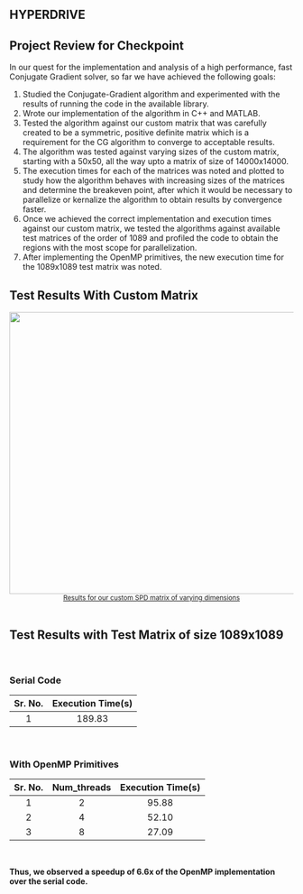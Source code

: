 ## HYPERDRIVE

## Project Review for Checkpoint
In our quest for the implementation and analysis of a high performance, fast Conjugate Gradient solver, so far we have achieved the following goals:
1. Studied the Conjugate-Gradient algorithm and experimented with the results of running the code in the available library.
2. Wrote our implementation of the algorithm in C++ and MATLAB.
3. Tested the algorithm against our custom matrix that was carefully created to be a symmetric, positive definite matrix which is a requirement for the CG algorithm to converge to acceptable results.
4. The algorithm was tested against varying sizes of the custom matrix, starting with a 50x50, all the way upto a matrix of size of 14000x14000.
5. The execution times for each of the matrices was noted and plotted to study how the algorithm behaves with increasing sizes of the matrices and determine the breakeven point, after which it would be necessary to parallelize or kernalize the algorithm to obtain results by convergence faster.
5. Once we achieved the correct implementation and execution times against our custom matrix, we tested the algorithms against available test matrices of the order of 1089 and profiled the code to obtain the regions with the most scope for parallelization.
6. After implementing the OpenMP primitives, the new execution time for the 1089x1089 test matrix was noted.

## Test Results With Custom Matrix
<img src="https://millenniumfalcon418.github.io/hyperdrive/images/exec.png" width="1200" height="500" />
<!--![Results for our custom SPD matrix of varying dimensions](images/exec.png)-->
<div style="text-align: center;"><small><a href="https://millenniumfalcon418.github.io/hyperdrive/executiontimevsN">Results for our custom SPD matrix of varying dimensions</a></small></div>

<br>

## Test Results with Test Matrix of size 1089x1089

<br>

### Serial Code


| Sr. No.   |  Execution Time(s)   |
|:----------:|:------:|
|1	|189.83|

<br>

### With OpenMP Primitives


| Sr. No.   |      Num_threads      |  Execution Time(s) |
|:----------:|:-------------:|:------:|
|1	|2	|95.88|
|2	|4	|52.10|
|3	|8	|27.09|

<br>

**Thus, we observed a speedup of 6.6x of the OpenMP implementation over the serial code.**
